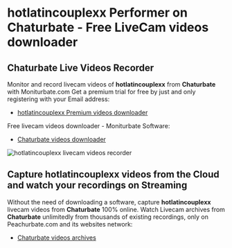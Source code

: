# hotlatincouplexx Performer on Chaturbate - Free LiveCam videos downloader

## Chaturbate Live Videos Recorder

Monitor and record livecam videos of **hotlatincouplexx** from **Chaturbate** with Moniturbate.com
Get a premium trial for free by just and only registering with your Email address:
* [hotlatincouplexx Premium videos downloader](https://moniturbate.com/request-demo-licence-key.html)

Free livecam videos downloader - Moniturbate Software:
* [Chaturbate videos downloader](https://moniturbate.com/moniturbate-download-software.html)

![hotlatincouplexx livecam videos recorder](https://peachurnet.com/templates/moniturbate-software.png)


## Capture hotlatincouplexx videos from the Cloud and watch your recordings on Streaming

Without the need of downloading a software, capture **hotlatincouplexx** livecam videos from **Chaturbate** 100% online.
Watch Livecam archives from **Chaturbate** unlimitedly from thousands of existing recordings, only on Peachurbate.com and its websites network:
* [Chaturbate videos archives](https://peachurnet.com/)